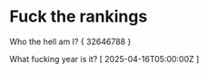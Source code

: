 # Fuck the rankings

Who the hell am I?
{ 32646788 }

What fucking year is it?
[ 2025-04-16T05:00:00Z ]
